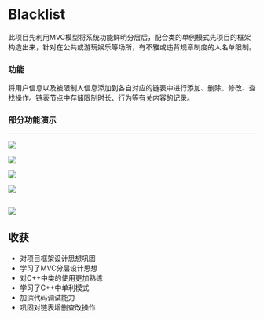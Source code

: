 # Blacklist
  此项目先利用MVC模型将系统功能鲜明分层后，配合类的单例模式先项目的框架构造出来，针对在公共或游玩娱乐等场所，有不雅或违背规章制度的人名单限制。
### 功能 ###
 将用户信息以及被限制人信息添加到各自对应的链表中进行添加、删除、修改、查找操作。链表节点中存储限制时长、行为等有关内容的记录。
### 部分功能演示 ###
----------------------
![](./picture/11.png)

![](./picture/12.png)

![](./picture/13.png)

![](./picture/14.png)

![](./picture/15.png)
----------------------
## 收获 ##
- 对项目框架设计思想巩固
- 学习了MVC分层设计思想
- 对C++中类的使用更加熟练
- 学习了C++中单利模式
- 加深代码调试能力
- 巩固对链表增删查改操作

